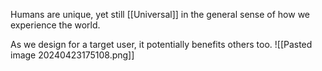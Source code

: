 Humans are unique, yet still [[Universal]] in the general sense of how we experience the world.

As we design for a target user, it potentially benefits others too.
![[Pasted image 20240423175108.png]]